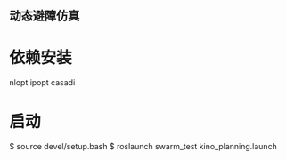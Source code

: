 ## 动态避障仿真

# 依赖安装
nlopt
ipopt
casadi

# 启动
$ source devel/setup.bash
$ roslaunch swarm_test kino_planning.launch
